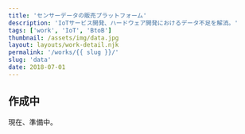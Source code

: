 ```yaml
---
title: 'センサーデータの販売プラットフォーム'
description: 'IoTサービス開発、ハードウェア開発におけるデータ不足を解消。'
tags: ['work', 'IoT', 'BtoB']
thumbnail: /assets/img/data.jpg
layout: layouts/work-detail.njk
permalink: '/works/{{ slug }}/'
slug: 'data'
date: 2018-07-01
---
```


## 作成中

現在、準備中。
